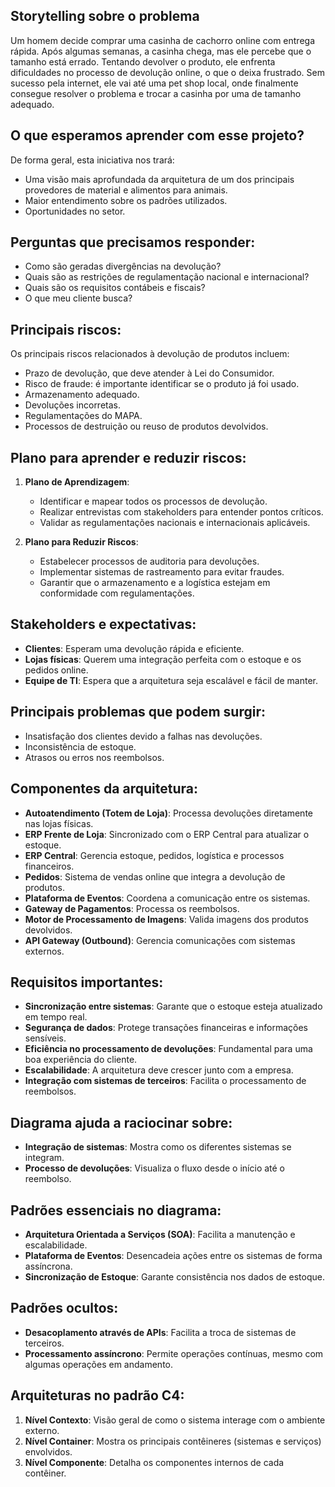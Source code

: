 ## Storytelling sobre o problema

Um homem decide comprar uma casinha de cachorro online com entrega rápida. Após algumas semanas, a casinha chega, mas ele percebe que o tamanho está errado. Tentando devolver o produto, ele enfrenta dificuldades no processo de devolução online, o que o deixa frustrado. Sem sucesso pela internet, ele vai até uma pet shop local, onde finalmente consegue resolver o problema e trocar a casinha por uma de tamanho adequado.

## O que esperamos aprender com esse projeto?

De forma geral, esta iniciativa nos trará:
- Uma visão mais aprofundada da arquitetura de um dos principais provedores de material e alimentos para animais.
- Maior entendimento sobre os padrões utilizados.
- Oportunidades no setor.

## Perguntas que precisamos responder:

- Como são geradas divergências na devolução?
- Quais são as restrições de regulamentação nacional e internacional?
- Quais são os requisitos contábeis e fiscais?
- O que meu cliente busca?

## Principais riscos:

Os principais riscos relacionados à devolução de produtos incluem:
- Prazo de devolução, que deve atender à Lei do Consumidor.
- Risco de fraude: é importante identificar se o produto já foi usado.
- Armazenamento adequado.
- Devoluções incorretas.
- Regulamentações do MAPA.
- Processos de destruição ou reuso de produtos devolvidos.

## Plano para aprender e reduzir riscos:

1. **Plano de Aprendizagem**:
   - Identificar e mapear todos os processos de devolução.
   - Realizar entrevistas com stakeholders para entender pontos críticos.
   - Validar as regulamentações nacionais e internacionais aplicáveis.

2. **Plano para Reduzir Riscos**:
   - Estabelecer processos de auditoria para devoluções.
   - Implementar sistemas de rastreamento para evitar fraudes.
   - Garantir que o armazenamento e a logística estejam em conformidade com regulamentações.

## Stakeholders e expectativas:

- **Clientes**: Esperam uma devolução rápida e eficiente.
- **Lojas físicas**: Querem uma integração perfeita com o estoque e os pedidos online.
- **Equipe de TI**: Espera que a arquitetura seja escalável e fácil de manter.

## Principais problemas que podem surgir:

- Insatisfação dos clientes devido a falhas nas devoluções.
- Inconsistência de estoque.
- Atrasos ou erros nos reembolsos.

## Componentes da arquitetura:

- **Autoatendimento (Totem de Loja)**: Processa devoluções diretamente nas lojas físicas.
- **ERP Frente de Loja**: Sincronizado com o ERP Central para atualizar o estoque.
- **ERP Central**: Gerencia estoque, pedidos, logística e processos financeiros.
- **Pedidos**: Sistema de vendas online que integra a devolução de produtos.
- **Plataforma de Eventos**: Coordena a comunicação entre os sistemas.
- **Gateway de Pagamentos**: Processa os reembolsos.
- **Motor de Processamento de Imagens**: Valida imagens dos produtos devolvidos.
- **API Gateway (Outbound)**: Gerencia comunicações com sistemas externos.

## Requisitos importantes:

- **Sincronização entre sistemas**: Garante que o estoque esteja atualizado em tempo real.
- **Segurança de dados**: Protege transações financeiras e informações sensíveis.
- **Eficiência no processamento de devoluções**: Fundamental para uma boa experiência do cliente.
- **Escalabilidade**: A arquitetura deve crescer junto com a empresa.
- **Integração com sistemas de terceiros**: Facilita o processamento de reembolsos.

## Diagrama ajuda a raciocinar sobre:

- **Integração de sistemas**: Mostra como os diferentes sistemas se integram.
- **Processo de devoluções**: Visualiza o fluxo desde o início até o reembolso.

## Padrões essenciais no diagrama:

- **Arquitetura Orientada a Serviços (SOA)**: Facilita a manutenção e escalabilidade.
- **Plataforma de Eventos**: Desencadeia ações entre os sistemas de forma assíncrona.
- **Sincronização de Estoque**: Garante consistência nos dados de estoque.

## Padrões ocultos:

- **Desacoplamento através de APIs**: Facilita a troca de sistemas de terceiros.
- **Processamento assíncrono**: Permite operações contínuas, mesmo com algumas operações em andamento.

## Arquiteturas no padrão C4:

1. **Nível Contexto**: Visão geral de como o sistema interage com o ambiente externo.
2. **Nível Container**: Mostra os principais contêineres (sistemas e serviços) envolvidos.
3. **Nível Componente**: Detalha os componentes internos de cada contêiner.


